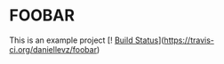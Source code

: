 FOOBAR
======

This is an example project
[! [Build Status](https://travis-ci.org/daniellevz/foobar.svg?branch=master)](https://travis-ci.org/daniellevz/foobar)
